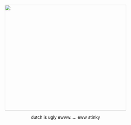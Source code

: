 <p align="center"> <img width="400" height="350" src="https://files.catbox.moe/yl9r4t.png"> </p>
<p align="center"> dutch is ugly ewww..... eww stinky
